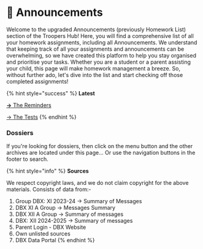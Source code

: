# 📢 Announcements

Welcome to the upgraded Announcements (previously Homework List) section of the Troopers Hub! Here, you will find a comprehensive list of all your homework assignments, including all Announcements. We understand that keeping track of all your assignments and announcements can be overwhelming, so we have created this platform to help you stay organised and prioritise your tasks. Whether you are a student or a parent assisting your child, this page will make homework management a breeze. So, without further ado, let's dive into the list and start checking off those completed assignments!

{% hint style="success" %}
**Latest**

[**->** The Reminders](latest-reminders.md)

[-> The Tests](latest-tests.md)
{% endhint %}

### Dossiers

If you're looking for dossiers, then click on the menu button and the other archives are located under this page... Or use the navigation buttons in the footer to search.

{% hint style="info" %}
**Sources**

We respect copyright laws, and we do not claim copyright for the above materials. Consists of data from:-

1. Group DBX: Xl 2023-24 → Summary of Messages
2. DBX XI A Group → Messages Summary
3. DBX XII A Group -> Summary of messages
4. DBX: XII 2024-2025 -> Summary of messages
5. Parent Login - DBX Website
6. Own unlisted sources
7. DBX Data Portal
{% endhint %}
